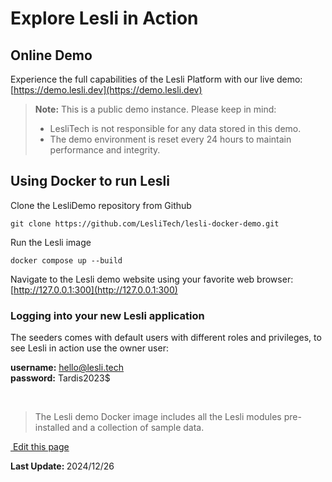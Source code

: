 # Explore Lesli in Action

## Online Demo

Experience the full capabilities of the Lesli Platform with our live demo:  
<u>[https://demo.lesli.dev](https://demo.lesli.dev)</u>

> **Note:** This is a public demo instance. Please keep in mind:  
> - LesliTech is not responsible for any data stored in this demo.  
> - The demo environment is reset every 24 hours to maintain performance and integrity.  


## Using Docker to run Lesli

Clone the LesliDemo repository from Github

```shell
git clone https://github.com/LesliTech/lesli-docker-demo.git 
```

Run the Lesli image

```shell
docker compose up --build
```

Navigate to the Lesli demo website using your favorite web browser: [http://127.0.0.1:300](http://127.0.0.1:300)


### Logging into your new Lesli application
The seeders comes with default users with different roles and privileges, to see Lesli in action use the owner user:

__username:__ hello@lesli.tech <br>
__password:__ Tardis2023$

<br />


> The Lesli demo Docker image includes all the Lesli modules pre-installed and a collection of sample data.


<section class="lesli-markdown-info">
    <p><a target="blank" href="https://github.com/LesliTech/Lesli/tree/master/docs/about/demo.md"><i class="ri-external-link-fill"></i>&nbsp;Edit this page</a><p/>
    <p><b>Last Update: </b>2024/12/26</p>
</section>

<!-- This code was automatically generated -->
<!-- to update this docs please run rake docs:build -->

